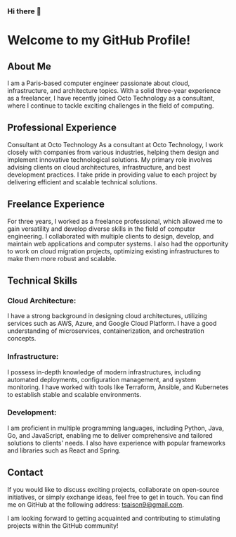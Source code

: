### Hi there 👋

# Welcome to my GitHub Profile!
## About Me
I am a Paris-based computer engineer passionate about cloud, infrastructure, and architecture topics. With a solid three-year experience as a freelancer, I have recently joined Octo Technology as a consultant, where I continue to tackle exciting challenges in the field of computing.

## Professional Experience
Consultant at Octo Technology
As a consultant at Octo Technology, I work closely with companies from various industries, helping them design and implement innovative technological solutions. My primary role involves advising clients on cloud architectures, infrastructure, and best development practices. I take pride in providing value to each project by delivering efficient and scalable technical solutions.

## Freelance Experience
For three years, I worked as a freelance professional, which allowed me to gain versatility and develop diverse skills in the field of computer engineering. I collaborated with multiple clients to design, develop, and maintain web applications and computer systems. I also had the opportunity to work on cloud migration projects, optimizing existing infrastructures to make them more robust and scalable.

## Technical Skills
### Cloud Architecture: 
I have a strong background in designing cloud architectures, utilizing services such as AWS, Azure, and Google Cloud Platform. I have a good understanding of microservices, containerization, and orchestration concepts.

### Infrastructure: 
I possess in-depth knowledge of modern infrastructures, including automated deployments, configuration management, and system monitoring. I have worked with tools like Terraform, Ansible, and Kubernetes to establish stable and scalable environments.

### Development: 
I am proficient in multiple programming languages, including Python, Java, Go, and JavaScript, enabling me to deliver comprehensive and tailored solutions to clients' needs. I also have experience with popular frameworks and libraries such as React and Spring.

## Contact
If you would like to discuss exciting projects, collaborate on open-source initiatives, or simply exchange ideas, feel free to get in touch. You can find me on GitHub at the following address: tsaison9@gmail.com.

I am looking forward to getting acquainted and contributing to stimulating projects within the GitHub community!
